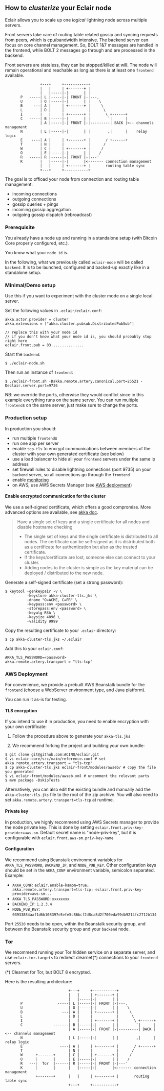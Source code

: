 ## How to _clusterize_ your Eclair node

Eclair allows you to scale up one _logical_ lightning node across multiple servers.

Front servers take care of routing table related gossip and syncing requests from peers, which is cpu/bandwidth intensive. The backend server can focus on core channel management. So, BOLT 1&7 messages are handled in the frontend, while BOLT 2 messages go through and are processed in the backend.

Front servers are stateless, they can be stopped/killed at will. The node will remain operational and reachable as long as there is at least one `frontend` available.

```
                +---+     +-----------+
                |   |     | +-------+ |
                |   |-----|-|       | |
       P   -----| L |-----|-| FRONT |-|---,
       U        | O |-----|-|       | |    \
       B     ---| A |     | +-------+ |     \
       L        | D |     |           |      \
       I        |   |     | +-------+ |       \ +------+
       C   -----| B |-----|-|       | |        `|      |
                | A |-----|-| FRONT |-|---------| BACK |<-- channels management
       N        | L |-----|-|       | |        ,|      |    relay logic
       E    ----| A |     | +-------+ |       / +------+
       T        | N |     |           |      /
       W        | C |     | +-------+ |     /
       O        | E |-----|-|       | |    /
       R   -----| R |-----|-| FRONT |-|---'
       K        |   |-----|-|       |<------- connection management
                |   |     | +-------+ |       routing table sync
                +---+     +-----------+
```

The goal is to offload your node from connection and routing table management:
- incoming connections
- outgoing connections
- gossip queries + pings
- incoming gossip aggregation
- outgoing gossip dispatch (rebroadcast)

### Prerequisite

You already have a node up and running in a standalone setup (with Bitcoin Core properly configured, etc.).

You know what your `node id` is.

In the following, what we previously called `eclair-node` will be called `backend`. It is to be launched, configured and backed-up exactly like in a standalone setup.

### Minimal/Demo setup

Use this if you want to experiment with the cluster mode on a single local server.

Set the following values in `.eclair/eclair.conf`:
```
akka.actor.provider = cluster
akka.extensions = ["akka.cluster.pubsub.DistributedPubSub"]

// replace this with your node id
// if you don't know what your node id is, you should probably stop right here
eclair.front.pub = 03...............
```

Start the `backend`:
```shell
$ ./eclair-node.sh
```

Then run an instance of `frontend`:
```shell
$ ./eclair-front.sh -Dakka.remote.artery.canonical.port=25521 -Declair.server.port=9736
```

NB: we override the ports, otherwise they would conflict since in this example everything runs on the same server. You can run multiple `frontend`s on the same server, just make sure to change the ports.

### Production setup

In production you should:
- run multiple `frontend`s
- run one app per server
- enable `tcp-tls` to encrypt communications between members of the cluster with your own generated certificate (see below)
- use a load balancer to hide all your `frontend` servers under the same ip address
- set firewall rules to disable lightning connections (port 9735) on your `backend` server, so all connections go through the `frontend`
- enable [monitoring](Monitoring.md)
- on AWS, use AWS Secrets Manager (see [AWS deployment](#aws-deployment))

#### Enable encrypted communication for the cluster

We use a self-signed certificate, which offers a good compromise. More advanced options are available, see [akka doc](https://doc.akka.io/docs/akka/current/remoting-artery.html#remote-security).
> Have a single set of keys and a single certificate for all nodes and disable hostname checking
> - The single set of keys and the single certificate is distributed to all nodes. The certificate can be self-signed as it is distributed both as a certificate for authentication but also as the trusted certificate.
> - If the keys/certificate are lost, someone else can connect to your cluster.
> - Adding nodes to the cluster is simple as the key material can be deployed / distributed to the new node.

Generate a self-signed certificate (set a strong password):
```shell
$ keytool -genkeypair -v \
          -keystore akka-cluster-tls.jks \
          -dname "O=ACME, C=FR" \
          -keypass:env <password> \
          -storepass:env <password> \
          -keyalg RSA \
          -keysize 4096 \
          -validity 9999
```

Copy the resulting certificate to your `.eclair` directory:
```shell
$ cp akka-cluster-tls.jks ~/.eclair
```

Add this to your `eclair.conf`:
```
AKKA_TLS_PASSWORD=<password>
akka.remote.artery.transport = "tls-tcp"
```

### AWS Deployment

For convenience, we provide a prebuilt AWS Beanstalk bundle for the `frontend` (choose a WebServer environment type, and Java platform).

You can run it as-is for testing.

#### TLS encryption

If you intend to use it in production, you need to enable encryption with your own certificate:
1. Follow the procedure above to generate your `akka-tls.jks`

2. We recommend forking the project and building your own bundle:
```shell
$ git clone git@github.com:ACINQ/eclair.git
$ vi eclair-core/src/main/reference.conf # set akka.remote.artery.transport = "tls-tcp"
$ cp akka-cluster-tls.jks eclair-front/modules/awseb/ # copy the file you generated
$ vi eclair-front/modules/awseb.xml # uncomment the relevant parts
$ mvn package -DskipTests
```
Alternatively, you can also edit the existing bundle and manually add the `akka-cluster-tls.jks` file to the root of the zip archive. You will also need to set `akka.remote.artery.transport=tls-tcp` at runtime. 

#### Private key

In production, we highly recommend using AWS Secrets manager to provide the node private key. This is done by setting `eclair.front.priv-key-provider=aws-sm`. Default secret name is "node-priv-key", but it is configurable with `eclair.front.aws-sm.priv-key-name`

#### Configuration

We recommend using Beanstalk environment variables for `AKKA_TLS_PASSWORD`, `BACKEND_IP`, and `NODE_PUB_KEY`. Other configuration keys should be set in the `AKKA_CONF` environment variable, semicolon separated. Example:
- `AKKA_CONF`: `eclair.enable-kamon=true; akka.remote.artery.transport=tls-tcp; eclair.front.priv-key-provider=aws-sm...`
- `AKKA_TLS_PASSWORD`: `xxxxxxxx`
- `BACKEND_IP`: `1.2.3.4`
- `NODE_PUB_KEY`: `03933884aaf1d6b108397e5efe5c86bcf2d8ca8d2f700eda99db9214fc2712b134`

Port `25520` needs to be open, within the Beanstalk security group, and between the Beanstalk security group and your `backend` node.

### Tor

We recommend running your Tor hidden service on a separate server, and use `eclair.tor.targets` to redirect clearnet(*) connections to your `frontend` servers.

(*) Clearnet for Tor, but BOLT 8 encrypted.

Here is the resulting architecture:

```
                             +---+     +-----------+
                             |   |     | +-------+ |
                             |   |-----|-|       | |
       P                -----| L |-----|-| FRONT |-|---,
       U                     | O |-----|-|       | |    \
       B                  ---| A |     | +-------+ |     \
       L                     | D |     |           |      \
       I                     |   |     | +-------+ |       \ +------+
       C              -------| B |-----|-|       | |        `|      |
                             | A |-----|-| FRONT |-|---------| BACK |<-- channels management
       N                     | L |-----|-|       | |        ,|      |    relay logic
       E                 ----| A |     | +-------+ |       / +------+
       T                     | N |     |           |      /
       W      +-------+      | C |     | +-------+ |     /
       O      |       |      | E |-----|-|       | |    /
       R   ---|  Tor  |------| R |-----|-| FRONT |-|---'
       K      |       |      |   |-----|-|       |<------- connection management
              +-------+      |   |     | +-------+ |       routing table sync
                             +---+     +-----------+
```
